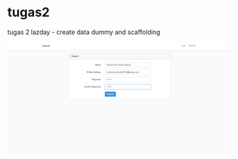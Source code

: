 # tugas2
tugas 2 lazday - create data dummy and scaffolding


![alt text](https://github.com/moohat/tugas2/blob/master/SS1%20REGISTER.png)
